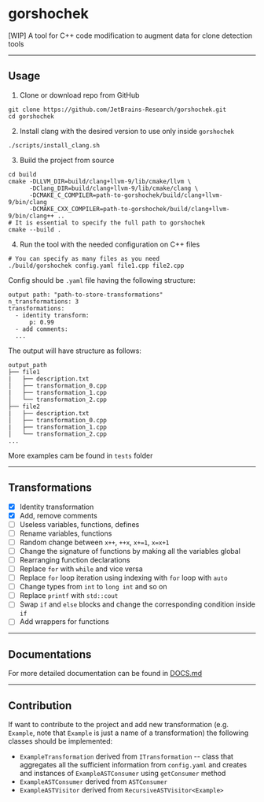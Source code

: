 # gorshochek
[WIP] A tool for C++ code modification to augment data for clone detection tools

-------------
## Usage
1. Clone or download repo from GitHub
```(bash)
git clone https://github.com/JetBrains-Research/gorshochek.git
cd gorshochek
```
2. Install clang with the desired version to use only inside `gorshochek`
```(bash)
./scripts/install_clang.sh
```
3. Build the project from source
```(bash)
cd build
cmake -DLLVM_DIR=build/clang+llvm-9/lib/cmake/llvm \
      -DClang_DIR=build/clang+llvm-9/lib/cmake/clang \
      -DCMAKE_C_COMPILER=path-to-gorshochek/build/clang+llvm-9/bin/clang
      -DCMAKE_CXX_COMPILER=path-to-gorshochek/build/clang+llvm-9/bin/clang++ ..
# It is essential to specify the full path to gorshochek
cmake --build .
```
4. Run the tool with the needed configuration on C++ files
```(bash)
# You can specify as many files as you need
./build/gorshochek config.yaml file1.cpp file2.cpp
```
Config should be `.yaml` file having the following structure:
```
output path: "path-to-store-transformations"
n_transformations: 3
transformations:
  - identity transform:
      p: 0.99
  - add comments:
  ...
```
The output will have structure as follows:
```
output_path
├── file1
|   ├── description.txt
│   ├── transformation_0.cpp
|   ├── transformation_1.cpp
│   └── transformation_2.cpp
├── file2
|   ├── description.txt
│   ├── transformation_0.cpp
|   ├── transformation_1.cpp
│   └── transformation_2.cpp
...
```
More examples cam be found in `tests` folder

--------------
## Transformations

- [x] Identity transformation
- [x] Add, remove comments
- [ ] Useless variables, functions, defines
- [ ] Rename variables, functions
- [ ] Random change between `x++`, `++x`, `x+=1`, `x=x+1`
- [ ] Change the signature of functions by making all the variables global
- [ ] Rearranging function declarations
- [ ] Replace `for` with `while` and vice versa 
- [ ] Replace `for` loop iteration using indexing with `for` loop with `auto`
- [ ] Change types from `int` to `long int` and so on
- [ ] Replace `printf` with `std::cout`
- [ ] Swap `if` and `else` blocks and change the corresponding condition inside `if`
- [ ] Add wrappers for functions

--------------
## Documentations

For more detailed documentation can be found in [DOCS.md](DOCS.md)

---------------
## Contribution

If want to contribute to the project and add new transformation (e.g. `Example`, note that `Example` 
is just a name of a transformation) the following classes should be implemented:
- `ExampleTransformation` derived from `ITransformation` --  class that aggregates all the sufficient
information from `config.yaml` and creates and instances of `ExampleASTConsumer` using 
`getConsumer` method
- `ExampleASTConsumer` derived from `ASTConsumer`
- `ExampleASTVisitor` derived from `RecursiveASTVisitor<Example>`
